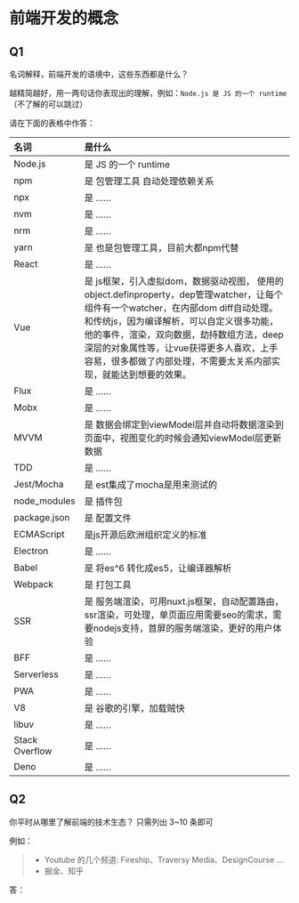 # 前端开发的概念

## Q1

名词解释，前端开发的语境中，这些东西都是什么？

越精简越好，用一两句话你表现出的理解，例如：`Node.js 是 JS 的一个 runtime`  
（不了解的可以跳过）

请在下面的表格中作答：

| 名词           | 是什么               |
| :------------- | :------------------- |
| Node.js        | 是 JS 的一个 runtime |
| npm            | 是 包管理工具 自动处理依赖关系                |
| npx            | 是 ……                |
| nvm            | 是 ……                |
| nrm            | 是 ……                |
| yarn           | 是 也是包管理工具，目前大都npm代替               |
| React          | 是 ……                |
| Vue            | 是 js框架，引入虚拟dom，数据驱动视图， 使用的object.definproperty，dep管理watcher，让每个组件有一个watcher，在内部dom diff自动处理。 和传统js，因为编译解析，可以自定义很多功能，他的事件，渲染，双向数据，劫持数组方法，deep深层的对象属性等，让vue获得更多人喜欢，上手容易，很多都做了内部处理，不需要太关系内部实现，就能达到想要的效果。             |
| Flux           | 是 ……                |
| Mobx           | 是 ……                |
| MVVM           | 是 数据会绑定到viewModel层并自动将数据渲染到页面中，视图变化的时候会通知viewModel层更新数据                |
| TDD            | 是 ……                |
| Jest/Mocha     | 是 est集成了mocha是用来测试的                |
| node_modules   | 是 插件包                |
| package.json   | 是 配置文件                |
| ECMAScript     | 是js开源后欧洲组织定义的标准                |
| Electron       | 是 ……                |
| Babel          | 是 将es^6 转化成es5，让编译器解析              |
| Webpack        | 是 打包工具                |
| SSR            | 是 服务端渲染，可用nuxt.js框架，自动配置路由，ssr渲染，可处理，单页面应用需要seo的需求，需要nodejs支持，首屏的服务端渲染，更好的用户体验                
| BFF            | 是 ……                |
| Serverless     | 是 ……                |
| PWA            | 是 ……                |
| V8             | 是 谷歌的引擎，加载贼快                |
| libuv          | 是 ……                |
| Stack Overflow | 是 ……                |
| Deno           | 是 ……                |

## Q2

你平时从哪里了解前端的技术生态？
只需列出 3~10 条即可

例如：

> - Youtube 的几个频道: Fireship、Traversy Media、DesignCourse …
> - 掘金、知乎

答：
